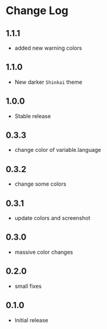 # Change Log

## 1.1.1

- added new warning colors

## 1.1.0

- New darker `Shinkai` theme

## 1.0.0

- Stable release

## 0.3.3

- change color of variable.language

## 0.3.2

- change some colors

## 0.3.1

- update colors and screenshot

## 0.3.0

- massive color changes

## 0.2.0

- small fixes

## 0.1.0

- Initial release
